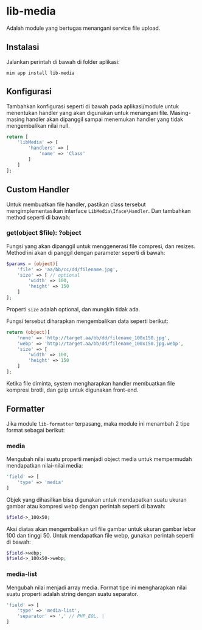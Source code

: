 # lib-media

Adalah module yang bertugas menangani service file upload.

## Instalasi

Jalankan perintah di bawah di folder aplikasi:

```
mim app install lib-media
```

## Konfigurasi

Tambahkan konfigurasi seperti di bawah pada aplikasi/module untuk menentukan
handler yang akan digunakan untuk menangani file. Masing-masing handler akan
dipanggil sampai menemukan handler yang tidak mengembalikan nilai null.

```php
return [
    'libMedia' => [
        'handlers' => [
            'name' => 'Class'
        ]
    ]
];
```

## Custom Handler

Untuk membuatkan file handler, pastikan class tersebut mengimplementasikan
interface `LibMedia\Iface\Handler`. Dan tambahkan method seperti di bawah:

### get(object $file): ?object

Fungsi yang akan dipanggil untuk menggenerasi file compresi, dan resizes. Method
ini akan di panggil dengan parameter seperti di bawah:

```php
$params = (object)[
    'file' => 'aa/bb/cc/dd/filename.jpg',
    'size' => [ // optional
        'width' => 100,
        'height' => 150
    ]
];
```

Properti `size` adalah optional, dan mungkin tidak ada.

Fungsi tersebut diharapkan mengembalikan data seperti berikut:

```php
return (object)[
    'none' => 'http://target.aa/bb/dd/filename_100x150.jpg',
    'webp' => 'http://target.aa/bb/dd/filename_100x150.jpg.webp',
    'size' => [
        'width' => 100,
        'height' => 150
    ]
];
```

Ketika file diminta, system mengharapkan handler membuatkan file kompresi brotli,
dan gzip untuk digunakan front-end.

## Formatter

Jika module `lib-formatter` terpasang, maka module ini menambah 2 tipe format sebagai berikut:

### media

Mengubah nilai suatu properti menjadi object media untuk mempermudah mendapatkan nilai-nilai
media:

```php
'field' => [
    'type' => 'media'
]
```

Objek yang dihasilkan bisa digunakan untuk mendapatkan suatu ukuran gambar atau kompresi webp dengan
perintah seperti di bawah:

```php
$field->_100x50;
```

Aksi diatas akan mengembalikan url file gambar untuk ukuran gambar lebar 100 dan tinggi 50. Untuk
mendapatkan file webp, gunakan perintah seperti di bawah:

```php
$field->webp;
$field->_100x50->webp;
```

### media-list

Mengubah nilai menjadi array media. Format tipe ini mengharapkan nilai suatu properti adalah string
dengan suatu separator.

```php
'field' => [
    'type' => 'media-list',
    'separator' => ',' // PHP_EOL, |
]
```